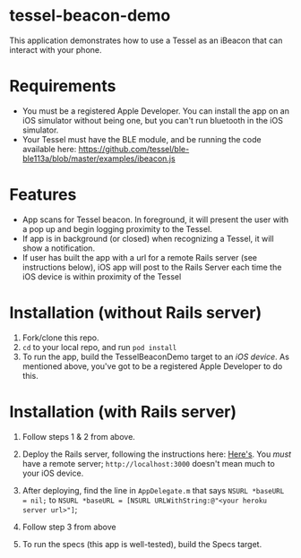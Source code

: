 tessel-beacon-demo
==================

This application demonstrates how to use a Tessel as an iBeacon that can interact with your phone.

Requirements
============

  - You must be a registered Apple Developer. You can install the app on an iOS simulator without being one, but you can't run bluetooth in the iOS simulator.
  - Your Tessel must have the BLE module, and be running the code available here: https://github.com/tessel/ble-ble113a/blob/master/examples/ibeacon.js
  
Features
========

  - App scans for Tessel beacon. In foreground, it will present the user with a pop up and begin logging proximity to the Tessel.
  - If app is in background (or closed) when recognizing a Tessel, it will show a notification.
  - If user has built the app with a url for a remote Rails server (see instructions below), iOS app will post to the Rails Server each time the iOS device is within proximity of the Tessel
  

Installation (without Rails server)
============
1. Fork/clone this repo.
1. `cd` to your local repo, and run `pod install`
1. To run the app, build the TesselBeaconDemo target to an *iOS device*. As mentioned above, you've got to be a registered Apple Developer to do this.

Installation (with Rails server)
============
1. Follow steps 1 & 2 from above.
2. Deploy the Rails server, following the instructions here: [Here's](https://github.com/rbobbins/tessel-rails-server). You *must* have a remote server; `http://localhost:3000` doesn't mean much to your iOS device.
3. After deploying, find the line in `AppDelegate.m` that says `NSURL *baseURL = nil;` to `NSURL *baseURL = [NSURL URLWithString:@"<your heroku server url>"]`;
4. Follow step 3 from above


1. To run the specs (this app is well-tested), build the Specs target.


